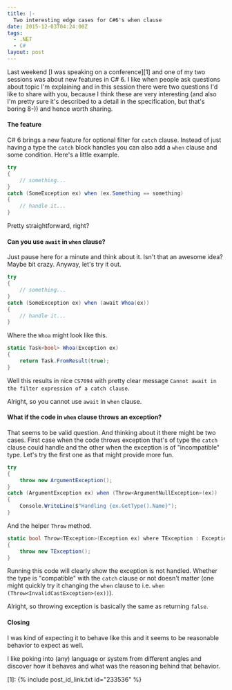 ```yaml
---
title: |-
  Two interesting edge cases for C#6's when clause
date: 2015-12-03T04:24:00Z
tags:
  - .NET
  - C#
layout: post
---
```

Last weekend [I was speaking on a conference][1] and one of my two sessions was about new features in C# 6. I like when people ask questions about topic I'm explaining and in this session there were two questions I'd like to share with you, because I think these are very interesting (and also I'm pretty sure it's described to a detail in the specification, but that's boring 8-)) and hence worth sharing.

<!-- excerpt -->

#### The feature

C# 6 brings a new feature for optional filter for `catch` clause. Instead of just having a type the `catch` block handles you can also add a `when` clause and some condition. Here's a little example.

```csharp
try
{
	// something...
}
catch (SomeException ex) when (ex.Something == something)
{
	// handle it...
}
```

Pretty straightforward, right?

#### Can you use `await` in `when` clause?

Just pause here for a minute and think about it. Isn't that an awesome idea? Maybe bit crazy. Anyway, let's try it out.

```csharp
try
{
	// something...
}
catch (SomeException ex) when (await Whoa(ex))
{
	// handle it...
}
```

Where the `Whoa` might look like this.

```csharp
static Task<bool> Whoa(Exception ex)
{
	return Task.FromResult(true);
}
```

Well this results in nice `CS7094` with pretty clear message `Cannot await in the filter expression of a catch clause`.

Alright, so you cannot use `await` in `when` clause.

#### What if the code in `when` clause throws an exception?

That seems to be valid question. And thinking about it there might be two cases. First case when the code throws exception that's of type the `catch` clause could handle and the other when the exception is of "incompatible" type. Let's try the first one as that might provide more fun.

```csharp
try
{
	throw new ArgumentException();
}
catch (ArgumentException ex) when (Throw<ArgumentNullException>(ex))
{
	Console.WriteLine($"Handling {ex.GetType().Name}");
}
```

And the helper `Throw` method.

```csharp
static bool Throw<TException>(Exception ex) where TException : Exception, new()
{
	throw new TException();
}
```

Running this code will clearly show the exception is not handled. Whether the type is "compatible" with the `catch` clause or not doesn't matter (one might quickly try it changing the `when` clause to i.e. `when (Throw<InvalidCastException>(ex))`).

Alright, so throwing exception is basically the same as returning `false`.

#### Closing

I was kind of expecting it to behave like this and it seems to be reasonable behavior to expect as well.

I like poking into (any) language or system from different angles and discover how it behaves and what was the reasoning behind that behavior.

[1]: {% include post_id_link.txt id="233536" %}